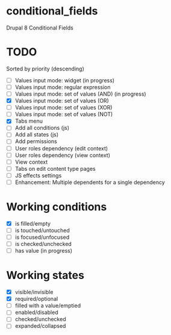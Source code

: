 # conditional_fields
Drupal 8 Conditional Fields

# TODO
Sorted by priority (descending)
- [ ] Values input mode: widget (in progress)
- [ ] Values input mode: regular expression
- [ ] Values input mode: set of values (AND) (in progress)
- [x] Values input mode: set of values (OR)
- [ ] Values input mode: set of values (XOR)
- [ ] Values input mode: set of values (NOT)
- [x] Tabs menu
- [ ] Add all conditions (js)
- [ ] Add all states (js)
- [ ] Add permissions
- [ ] User roles dependency (edit context)
- [ ] User roles dependency (view context)
- [ ] View context
- [ ] Tabs on edit content type pages
- [ ] JS effects settings
- [ ] Enhancement: Multiple dependents for a single dependency

# Working conditions
- [x] is filled/empty
- [ ] is touched/untouched
- [ ] is focused/unfocused
- [ ] is checked/unchecked
- [ ] has value (in progress)

# Working states
- [x] visible/invisible
- [x] required/optional
- [ ] filled with a value/emptied
- [ ] enabled/disabled
- [ ] checked/unchecked
- [ ] expanded/collapsed
